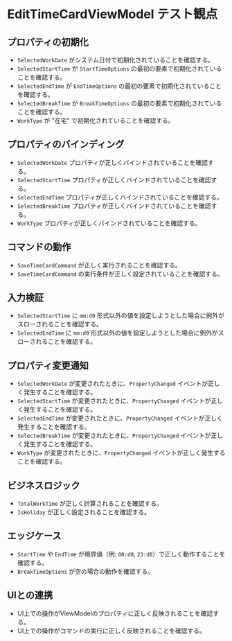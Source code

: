 ﻿# EditTimeCardViewModel テスト観点

## プロパティの初期化
- `SelectedWorkDate` がシステム日付で初期化されていることを確認する。
- `SelectedStartTime` が `StartTimeOptions` の最初の要素で初期化されていることを確認する。
- `SelectedEndTime` が `EndTimeOptions` の最初の要素で初期化されていることを確認する。
- `SelectedBreakTime` が `BreakTimeOptions` の最初の要素で初期化されていることを確認する。
- `WorkType` が "在宅" で初期化されていることを確認する。

## プロパティのバインディング
- `SelectedWorkDate` プロパティが正しくバインドされていることを確認する。
- `SelectedStartTime` プロパティが正しくバインドされていることを確認する。
- `SelectedEndTime` プロパティが正しくバインドされていることを確認する。
- `SelectedBreakTime` プロパティが正しくバインドされていることを確認する。
- `WorkType` プロパティが正しくバインドされていることを確認する。

## コマンドの動作
- `SaveTimeCardCommand` が正しく実行されることを確認する。
- `SaveTimeCardCommand` の実行条件が正しく設定されていることを確認する。

## 入力検証
- `SelectedStartTime` に `mm:d0` 形式以外の値を設定しようとした場合に例外がスローされることを確認する。
- `SelectedEndTime` に `mm:d0` 形式以外の値を設定しようとした場合に例外がスローされることを確認する。

## プロパティ変更通知
- `SelectedWorkDate` が変更されたときに、`PropertyChanged` イベントが正しく発生することを確認する。
- `SelectedStartTime` が変更されたときに、`PropertyChanged` イベントが正しく発生することを確認する。
- `SelectedEndTime` が変更されたときに、`PropertyChanged` イベントが正しく発生することを確認する。
- `SelectedBreakTime` が変更されたときに、`PropertyChanged` イベントが正しく発生することを確認する。
- `WorkType` が変更されたときに、`PropertyChanged` イベントが正しく発生することを確認する。

## ビジネスロジック
- `TotalWorkTime` が正しく計算されることを確認する。
- `IsHoliday` が正しく設定されることを確認する。

## エッジケース
- `StartTime` や `EndTime` が境界値（例: `00:d0`, `23:d0`）で正しく動作することを確認する。
- `BreakTimeOptions` が空の場合の動作を確認する。

## UIとの連携
- UI上での操作がViewModelのプロパティに正しく反映されることを確認する。
- UI上での操作がコマンドの実行に正しく反映されることを確認する。
